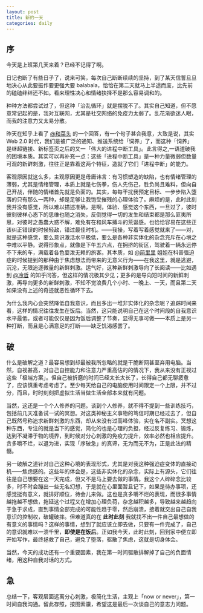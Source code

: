 ```yaml
---
layout: post
title: 新的一天
categories: daily
---
```


## 序
今天是上班第几天来着？已经不记得了啊。

日记也断了有些日子了，说来可笑，每次自己断断续续的坚持，到了某天信誓旦旦地决心从此要振作要更强大要 balabala，恰恰在第二天就马上半途而废，比先前的磕磕绊绊还不如。看来理性决心和情绪抉择不是那么容易调和的。

种种方法都尝试过了，但这种「治乱循环」就是摆脱不了。其实自己知道，但不愿意常记起的是，我对互联网，尤其是社交网络的免疫力太弱了。乱花渐欲迷人眼，而我的注意力又太易分散。

昨天在知乎上看了 [@和菜头](http://www.hecaitou.com/blogs/hecaitou/) 的一个回答，有一个句子甚合我意，大致是说，其实 Web 2.0 时代，我们是被广泛的通知、推送系统给「饲养」了，而这种「饲养」是继超链接、新标签页之后的又一「伟大的进程中断工具」。此言得之,一语道破我的困境本质。其实可以再补充一点：这些「进程中断工具」是一种力量微弱但数量可观的新鲜刺激，往往正是靠着这两个特征，造就了它们「进程中断」的能力。

客观原因就这么多，主观原因更是毋庸讳言：有习惯塑造的缺陷，也有情绪管理的薄弱，尤其是情绪管理，本质上就是七伤拳，伤人先伤己，胜负尚且难料，但向自己开战，伴随的情绪首先就是负面的。其实，每每干扰我预定目标、一步步陷入堕落的只有那么一两种，却是足够让我饱受摧残的心理体验了。麻烦的是，此时此刻我并没有感觉，所以难以描述准确，是啊，体验、感觉这个东西，一旦过了，彼时彼刻彼样心态下的思维也随之消失，反倒觉得一切的发生和结束都是那么匪夷所思，对彼时之愚蠢大惑不解，难免有在和风车搏斗的荒诞感。也恰恰容易在这些正该纠正错误的时候轻敌，错过最佳时机。——我操，写着写着感觉就来了——对，就是这种感觉，要么意识激活水平极低，要么是各种非实体化的杂念充斥在心境之中难以平静。说得形象点，就像是下午五六点，在拥挤的街区，驾驶着一辆永远停不下来的车，满载着各色耍泼无赖的旅客。其本质，如 [@简里里](http://www.douban.com/people/58600475/) 姐姐在科普强迫症的时候提到的那种由于焦虑想法而带来的无意义行为——在我这里，就是逃避，沉沦，无限追逐微量的新鲜刺激。运气好，这种新鲜刺激导向了长阅读——比如遇到 [@冷哲](http://www.zhihu.com/people/leng-zhe) 的知乎问答，但这样的情况极其少见；更多的是导向短时间的新鲜刺激，再导向更多的新鲜刺激，不知不觉浪费几个小时、一晚上、一天，而且第二天如果没有上述的奇迹就恶性循环下去。

为什么我内心会突然降低自我意识，而且多出一堆非实体化的杂念呢？追踪时间来看，这样的情况往往发生在饭后。当然，这只能说明自己在这个时间段的自我意识水平最低，或者可能仅仅是因为饭后调整了节奏，显得无事可做——本质上是另一种打断，而且是心满意足的打断——缺乏饥渴感罢了。

## 破

什么是破解之道？最容易想到却最被我所忽略的就是干脆断网甚至弃用电脑。当然，自视甚高，对自己自控能力和注意力严重高估的的情况下，我从来没有正视过这些「极端方案」。但自己被折磨的时间已经太长太长了，长得自己都无聊疲惫了，应该慎重考虑考虑了。至少每天给自己的电脑使用时间限定一个上限，并不过分，而且，时时刻刻把虚拟生活当做生活全部本来就有问题。

当然，这还是一个个人修养的问题。谈到个人修养，就不得不提到一些训练技巧，包括前几天准备试一试的冥想。对这类神秘主义事物的笃信时期已经过去了，但自己既然号称追求新鲜刺激的东西，却从来没有过高峰体验，实在名不副实。冥想这种东西，专注的就是当下的感觉，简化的也是心理的负担，经过反复练习、锻炼，达到不凝滞于物的境界，到时候对分心刺激的免疫力提升，效率必然也相应提升。贪多嚼不烂，以退为进，实现「序破急」的真谛，无为而无不为，正是此法的精髓。

另一破解之道针对自己这种心境的表现形式，尤其是对我这种强迫症变体的直接动机——焦虑感的。这些年的体会是，这些非实体化的杂念，实际上有源头，它们往往是自己想要在这一天完成，但又不是马上要去做的事情。我这个人碎碎念比较多，时不时会蹦出一些无名幻想，于是就在心里面暂且记下，如果是待办事项，还感觉挺有意义，就排好顺位，待会儿来做。这也是贪多嚼不烂的表现，而很多事情越拖越不想做，拖延这个过程又在增加心理负荷，杂念越积越多，导致越来越趋向于急于求成，直到事情全部完成的可能性趋于零，然后崩溃，接着就交出自己自我意识的控制权，破罐破摔。但难道真的在 **此时此刻** 我就找不出一件自己最想做的有意义的事情吗？这样的事情，想到了就应该立即去做，只要有一件完成了，自己的意识就难以一溃千里，**即使是在饭后**。正如我今天，此时此刻，回到家中便立即开始写作，最终拯救了自己，避免了堕落，驱散了焦虑，这就是切身体会。

当然，今天的成功还有一个重要因素，我在第一时间驱散排解掉了自己的负面情绪，用这种自我对话的方式。

## 急
总结一下，客观层面远离分心刺激，极简化生活，主观上「now or never」，第一时间自我沟通。留此存照，按图索骥，希望这是最后一次谈自己的意志力问题。
